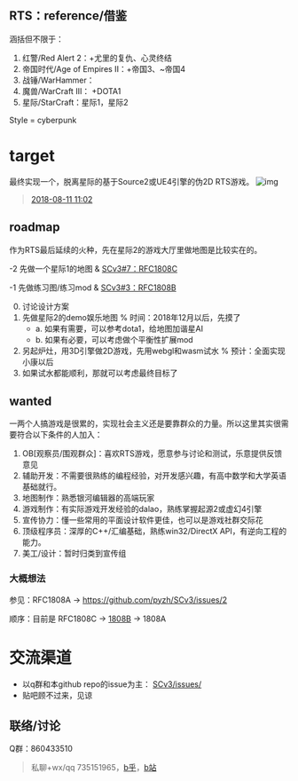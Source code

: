 ## RTS：reference/借鉴

涵括但不限于：

1. 红警/Red Alert 2：+尤里的复仇、心灵终结
2. 帝国时代/Age of Empires II：+帝国3、~帝国4
3. 战锤/WarHammer：
4. 魔兽/WarCraft III： +DOTA1
5. 星际/StarCraft：星际1，星际2

Style = cyberpunk

# target

最终实现一个，脱离星际的基于Source2或UE4引擎的伪2D RTS游戏。
![img](https://user-images.githubusercontent.com/1655223/43993756-15434c40-9dc5-11e8-947e-3fe41acc576a.png)
> [2018-08-11 11:02](http://fanfou.com/statuses/mbHYiYWxIYY)

## roadmap

作为RTS最后延续的火种，先在星际2的游戏大厅里做地图是比较实在的。

-2 先做一个星际1的地图 & [SCv3#7：RFC1808C](https://github.com/pyzh/SCv3/issues/7)

-1 先做练习图/练习mod & [SCv3#3：RFC1808B](https://github.com/pyzh/SCv3/issues/3)

0. 讨论设计方案
1. 先做星际2的demo娱乐地图   % 时间：2018年12月以后，先摸了
    - a. 如果有需要，可以参考dota1，给地图加谐星AI
    - b. 如果有必要，可以考虑做个平衡性扩展mod
3. 另起炉灶，用3D引擎做2D游戏，先用webgl和wasm试水    % 预计：全面实现小康以后
4. 如果试水都能顺利，那就可以考虑最终目标了

## wanted

一两个人搞游戏是很累的，实现社会主义还是要靠群众的力量。所以这里其实很需要符合以下条件的人加入：
1. OB[观察员/围观群众]：喜欢RTS游戏，愿意参与讨论和测试，乐意提供反馈意见
2. 辅助开发：不需要很熟练的编程经验，对开发感兴趣，有高中数学和大学英语基础就行。
3. 地图制作：熟悉银河编辑器的高端玩家
4. 游戏制作：有实际游戏开发经验的dalao，熟练掌握起源2或虚幻4引擎
5. 宣传协力：懂一些常用的平面设计软件更佳，也可以是游戏社群交际花
6. 顶级程序员：深厚的C++/汇编基础，熟练win32/DirectX API，有逆向工程的能力。
7. 美工/设计：暂时归类到宣传组

### 大概想法

参见：RFC1808A -> https://github.com/pyzh/SCv3/issues/2

顺序：目前是 RFC1808C -> [1808B](https://github.com/pyzh/SCv3/issues/3) -> 1808A

# 交流渠道

- 以q群和本github repo的issue为主： [SCv3/issues/](https://github.com/pyzh/SCv3/issues)
- 贴吧顾不过来，见谅

## 联络/讨论

Q群：860433510

>私聊+wx/qq 735151965，[b乎](https://zhihu.com/people/101010)，[b站](https://space.bilibili.com/4237565/)
